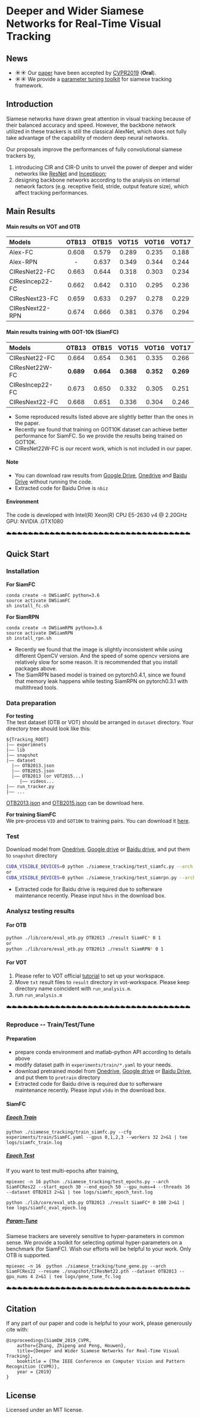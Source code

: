 # Deeper and Wider Siamese Networks for Real-Time Visual Tracking
## News
- :sunny::sunny: Our [paper](https://arxiv.org/abs/1901.01660) have been accepted by [CVPR2019](http://openaccess.thecvf.com/menu.py) (**Oral**).
- :sunny::sunny: We provide a [parameter tuning toolkit]() for siamese tracking framework.


## Introduction
Siamese networks have drawn great attention in visual tracking because of their balanced accuracy and speed.  However, the backbone network utilized in these trackers is still the classical AlexNet, which does not fully take advantage of the capability of modern deep neural networks. 
  
Our proposals improve the performances of fully convolutional siamese trackers by,
1) introducing CIR and CIR-D units to unveil the power of deeper and wider networks like [ResNet](https://arxiv.org/abs/1512.03385) and [Inceptipon](https://arxiv.org/abs/1409.4842); 
2) designing backbone networks according to the analysis on internal network factors (e.g. receptive field, stride, output feature size), which affect tracking performances.

<!-- :tada::tada: **Highlight !!**
Siamese tracker is severely sensitive to hyper-parameter, which is a common sense in tracking field. Although significant progresses have been made in some works, the result is hard to reproduce. In this case, we provide a [parameter tuning toolkit]() to make our model being reproduced easily. We hope our efforts and supplies will be helpful to your work. -->

## Main Results
#### Main results on VOT and OTB
| Models  | OTB13 | OTB15 | VOT15 | VOT16 | VOT17| 
| :------ | :------: | :------: | :------: | :------: | :------: |
| Alex-FC      | 0.608 | 0.579 | 0.289 | 0.235 | 0.188 | 
| Alex-RPN     | -     | 0.637 | 0.349 | 0.344 | 0.244 |
| CIResNet22-FC  | 0.663 | 0.644 | 0.318 | 0.303 | 0.234 |
| CIResIncep22-FC| 0.662 | 0.642 | 0.310 | 0.295 | 0.236 |
| CIResNext23-FC | 0.659 | 0.633 | 0.297 | 0.278 | 0.229 |
| CIResNext22-RPN| 0.674 | 0.666 | 0.381 | 0.376 | 0.294 |

#### Main results training with GOT-10k (SiamFC)
| Models  | OTB13 | OTB15 | VOT15 | VOT16 | VOT17| 
| :------ | :------: | :------: | :------: | :------: | :------: |
| CIResNet22-FC  | 0.664 | 0.654 | 0.361 | 0.335 | 0.266|  
| CIResNet22W-FC | **0.689** | **0.664** | **0.368** | **0.352** | **0.269** |  
| CIResIncep22-FC| 0.673 | 0.650 | 0.332 | 0.305 | 0.251|  
| CIResNext22-FC | 0.668 | 0.651 | 0.336 | 0.304 | 0.246|  

- Some reproduced results listed above are slightly better than the ones in the paper.
- Recently we found that training on GOT10K dataset can achieve better performance for SiamFC. So we provide the results being trained on GOT10K.
- CIResNet22W-FC is our recent work, which is not included in our paper.

#### Note
- You can download raw results from [Google Drive](https://drive.google.com/file/d/1rTC2XKJ2bznVjtXW-UAzeUGc7QizeLP9/view?usp=sharing), [Onedrive](https://mailccsf-my.sharepoint.com/:u:/g/personal/zhipeng_mail_ccsf_edu/EdjlJxAh_0JAkW5x6Ts5dgcBBQcGUx8KmGTyv7azlPgMzg?e=TNhpVR) and [Baidu Drive](https://pan.baidu.com/s/1rc_VXgqW3wpyrh2UETCrQQ) without running the code.
- Extracted code for Baidu Drive is `nbiz`


#### Environment
The code is developed with Intel(R) Xeon(R) CPU E5-2630 v4 @ 2.20GHz GPU: NVIDIA .GTX1080

:cloud::cloud::cloud::cloud::cloud::cloud::cloud::cloud::cloud::cloud::cloud::cloud::cloud::cloud::cloud::cloud::cloud::cloud::cloud::cloud::cloud::cloud::cloud::cloud::cloud::cloud::cloud::cloud::cloud::cloud::cloud::cloud::cloud::cloud:

## Quick Start
### Installation
**For SiamFC**
```
conda create -n DWSiamFC python=3.6
source activate DWSiamFC
sh install_fc.sh
```
**For SiamRPN**
```
conda create -n DWSiamRPN python=3.6
source activate DWSiamRPN
sh install_rpn.sh
```

- Recently we found that the image is slightly inconsistent while using different OpenCV version. And the speed of some opencv versions are relatively slow for some reason. It is recommended that you install packages above. 
- The SiamRPN based model is trained on pytorch0.4.1, since we found that memory leak happens while testing SiamRPN on pytorch0.3.1 with multithread tools.

### Data preparation
**For testing** <br/>
The test dataset (OTB or VOT) should be arranged in `dataset` directory. Your directory tree should look like this:
```
${Tracking_ROOT}
|—— experimnets
|—— lib
|—— snapshot
|—— dataset
  |—— OTB2013.json
  |—— OTB2015.json 
  |—— OTB2013 (or VOT2015...)
     |—— videos...
|—— run_tracker.py
|—— ...

```
[OTB2013.json](https://drive.google.com/file/d/1ZV6m2cN_TnM8XKR0q3ElYEz0P23iy2qn/view?usp=sharing) and [OTB2015.json](https://drive.google.com/file/d/1eIq7pCz_ik2toO1l9Npk1WXk4mZPK9_N/view?usp=sharing) can be download here.

**For training SiamFC** <br/>
We pre-process `VID` and `GOT10K` to training pairs. You can download it [here](https://drive.google.com/file/d/1oNpN-oQq_L2bwZhYicS_JVVmC3hC9NT0/view?usp=sharing).

### Test
Download model from [Onedrive](https://mailccsf-my.sharepoint.com/:f:/g/personal/zhipeng_mail_ccsf_edu/Et63uccGMABDo6u9Q-kD0ckBR9oXSGlEuLqDuoSwklBtxA?e=ef3Wrp), [Google drive](https://drive.google.com/drive/folders/19dBWxOqZnvM0FsgXGzH2Y7Bg7wgYMEoO?usp=sharing) or [Baidu drive](https://pan.baidu.com/s/18Alsd2R941gDLQAEw3srVw), and put them to `snapshot` directory

```bash
CUDA_VISIBLE_DEVICES=0 python ./siamese_tracking/test_siamfc.py --arch SiamFCRes22 --resume ./snapshot/CIResNet22.pth --dataset OTB2013
or 
CUDA_VISIBLE_DEVICES=0 python ./siamese_tracking/test_siamrpn.py --arch SiamRPNRes22 --resume ./snapshot/CIResNet22_RPN.pth --dataset VOT2017
```
- Extracted code for Baidu drive is required due to softerware maintenance recently. Please input `h8vs` in the download box. 

### Analysz testing results
#### **For OTB**
```bash
python ./lib/core/eval_otb.py OTB2013 ./result SiamFC* 0 1
or
python ./lib/core/eval_otb.py OTB2013 ./result SiamRPN* 0 1
```

<div id="VOT-TEST"></div>

#### **For VOT**
1) Please refer to VOT official [tutorial](http://www.votchallenge.net/howto/workspace.html) to set up your workspace. <br/>
2) Move `txt` result files to `result` directory in vot-workspace. Please keep directory name coincident with `run_analysis.m`. <br/>
3) run `run_analysis.m`

:cloud::cloud::cloud::cloud::cloud::cloud::cloud::cloud::cloud::cloud::cloud::cloud::cloud::cloud::cloud::cloud::cloud::cloud::cloud::cloud::cloud::cloud::cloud::cloud::cloud::cloud::cloud::cloud::cloud::cloud::cloud::cloud::cloud::cloud:
### Reproduce -- Train/Test/Tune

#### Preparation
- prepare conda environment and matlab-python API according to details above
- modify dataset path in  `experiments/train/*.yaml` to your needs.
- download pretrained model from [Onedrive](https://mailccsf-my.sharepoint.com/:f:/g/personal/zhipeng_mail_ccsf_edu/EtXBYkgTVO9CghJ4HOLV3pQBTELpf4MSFFv1P952Rp9mXA?e=E0C2gw), [Google drive](https://drive.google.com/drive/folders/1RIMB9542xXp60bZwndTvmIt2jogxAIX3?usp=sharing) or [Baidu Drive](https://pan.baidu.com/s/1_JxKUPlAZDti_53Bz1_Meg), and put them to `pretrain` directory
- Extracted code for Baidu drive is required due to softerware maintenance recently. Please input `v5du` in the download box. 
#### SiamFC

##### [Epoch Train]()
```
python ./siamese_tracking/train_siamfc.py --cfg experiments/train/SiamFC.yaml --gpus 0,1,2,3 --workers 32 2>&1 | tee logs/siamfc_train.log
```

##### [Epoch Test]()
If you want to test multi-epochs after training,
```
mpiexec -n 16 python ./siamese_tracking/test_epochs.py --arch SiamFCRes22 --start_epoch 30 --end_epoch 50 --gpu_nums=4 --threads 16 --dataset OTB2013 2>&1 | tee logs/siamfc_epoch_test.log
```
```
python ./lib/core/eval_otb.py OTB2013 ./result SiamFC* 0 100 2>&1 | tee logs/siamfc_eval_epoch.log
```


##### [Param-Tune]()
<div id="TUNE-TOOLKIT"></div>
Siamese trackers are severely sensitive to hyper-parameters in common sense. We provide a toolkit for selecting optimal hyper-parameters on a benchmark (for SiamFC). Wish our efforts will be helpful to your work. Only OTB is supported.

```
mpiexec -n 16  python ./siamese_tracking/tune_gene.py --arch SiamFCRes22 --resume ./snapshot/CIResNet22.pth --dataset OTB2013 --gpu_nums 4 2>&1 | tee logs/gene_tune_fc.log
```


:cloud::cloud::cloud::cloud::cloud::cloud::cloud::cloud::cloud::cloud::cloud::cloud::cloud::cloud::cloud::cloud::cloud::cloud::cloud::cloud::cloud::cloud::cloud::cloud::cloud::cloud::cloud::cloud::cloud::cloud::cloud::cloud::cloud::cloud:
## Citation
If any part of our paper and code is helpful to your work, please generously cite with:

```
@inproceedings{SiamDW_2019_CVPR,
    author={Zhang, Zhipeng and Peng, Houwen},
    title={Deeper and Wider Siamese Networks for Real-Time Visual Tracking},
    booktitle = {The IEEE Conference on Computer Vision and Pattern Recognition (CVPR)},
    year = {2019}
}
```

## License
Licensed under an MIT license.



